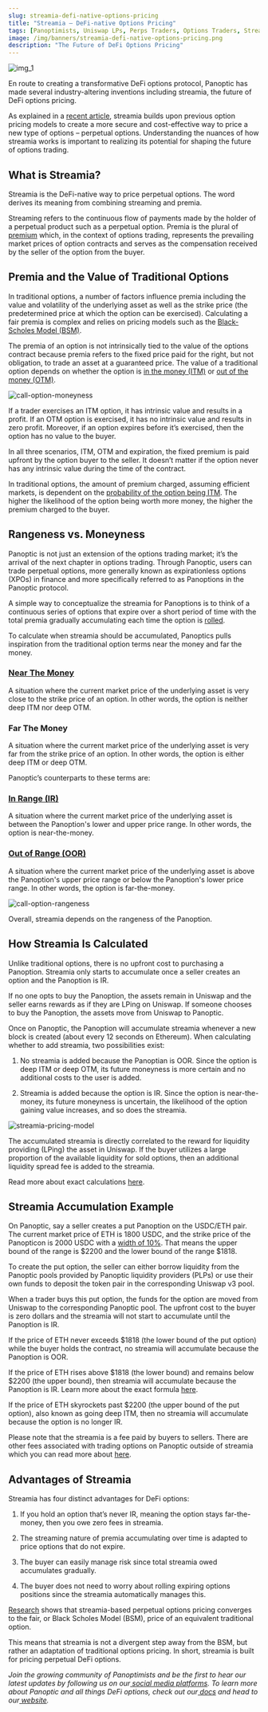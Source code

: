 ```yaml
---
slug: streamia-defi-native-options-pricing
title: "Streamia — DeFi-native Options Pricing"
tags: [Panoptimists, Uniswap LPs, Perps Traders, Options Traders, Streamia, Premia, Pricing]
image: /img/banners/streamia-defi-native-options-pricing.png
description: "The Future of DeFi Options Pricing"
---
```


![img_1](./streamia-defi-native-options-pricing.png)


En route to creating a transformative DeFi options protocol, Panoptic has made several industry-altering inventions including streamia, the future of DeFi options pricing. 


As explained in a [recent article](https://panoptic.xyz/blog/black-scholes-streamia-defi-options-pricing-models), streamia builds upon previous option pricing models to create a more secure and cost-effective way to price a new type of options – perpetual options. Understanding the nuances of how streamia works is important to realizing its potential for shaping the future of options trading.


<!--truncate-->


## What is Streamia? 


Streamia is the DeFi-native way to price perpetual options. The word derives its meaning from combining streaming and premia. 


Streaming refers to the continuous flow of payments made by the holder of a perpetual product such as a perpetual option. Premia is the plural of [premium](https://panoptic.xyz/docs/terms/premium) which, in the context of options trading, represents the prevailing market prices of option contracts and serves as the compensation received by the seller of the option from the buyer.


## Premia and the Value of Traditional Options


In traditional options, a number of factors influence premia including the value and volatility of the underlying asset as well as the strike price (the predetermined price at which the option can be exercised). Calculating a fair premia is complex and relies on pricing models such as the [Black-Scholes Model (BSM)](https://panoptic.xyz/blog/black-scholes-streamia-defi-options-pricing-models). 


The premia of an option is not intrinsically tied to the value of the options contract because premia refers to the fixed price paid for the right, but not obligation, to trade an asset at a guaranteed price. The value of a traditional option depends on whether the option is [in the money (ITM)](https://panoptic.xyz/docs/terms/in_the_money) or [out of the money (OTM)](https://panoptic.xyz/docs/terms/out_of_the_money). 


![call-option-moneyness](./call-option-moneyness.png)


If a trader exercises an ITM option, it has intrinsic value and results in a profit. If an OTM option is exercised, it has no intrinsic value and results in zero profit. Moreover, if an option expires before it’s exercised, then the option has no value to the buyer.


In all three scenarios, ITM, OTM and expiration, the fixed premium is paid upfront by the option buyer to the seller. It doesn’t matter if the option never has any intrinsic value during the time of the contract. 


In traditional options, the amount of premium charged, assuming efficient markets, is dependent on the [probability of the option being ITM](https://panoptic.xyz/research/defi-option-strangle-straddle#delta-as-the-probability-of-being-itm). The higher the likelihood of the option being worth more money, the higher the premium charged to the buyer.


## Rangeness vs. Moneyness


Panoptic is not just an extension of the options trading market; it’s the arrival of the next chapter in options trading. Through Panoptic, users can trade perpetual options, more generally known as expirationless options (XPOs) in finance and more specifically referred to as Panoptions in the Panoptic protocol.


A simple way to conceptualize the streamia for Panoptions is to think of a continuous series of options that expire over a short period of time with the total premia gradually accumulating each time the option is [rolled](https://www.tastylive.com/definitions/rolling-options). 


To calculate when streamia should be accumulated, Panoptics pulls inspiration from the traditional option terms near the money and far the money.



### **[Near The Money](https://www.investopedia.com/terms/n/near-the-money.asp)**


A situation where the current market price of the underlying asset is very close to the strike price of an option. In other words, the option is neither deep ITM nor deep OTM.


### **Far The Money**

A situation where the current market price of the underlying asset is very far from the strike price of an option. In other words, the option is either deep ITM or deep OTM.


Panoptic’s counterparts to these terms are: 


### **[In Range (IR)](https://panoptic.xyz/docs/terms/in_range)**


A situation where the current market price of the underlying asset is between the Panoption's lower and upper price range. In other words, the option is near-the-money.


### **[Out of Range (OOR)](https://panoptic.xyz/docs/terms/out_of_range)**


A situation where the current market price of the underlying asset is above the Panoption's upper price range or below the Panoption's lower price range. In other words, the option is far-the-money. 


![call-option-rangeness](./call-option-rangeness.png)


Overall, streamia depends on the rangeness of the Panoption.


## How Streamia Is Calculated


Unlike traditional options, there is no upfront cost to purchasing a Panoption. Streamia only starts to accumulate once a seller creates an option and the Panoption is IR. 


If no one opts to buy the Panoption, the assets remain in Uniswap and the seller earns rewards as if they are LPing on Uniswap. If someone chooses to buy the Panoption, the assets move from Uniswap to Panoptic. 


Once on Panoptic, the Panoption will accumulate streamia whenever a new block is created  (about every 12 seconds on Ethereum). When calculating whether to add streamia, two possibilities exist: 


1. No streamia is added because the Panoptian is OOR. Since the option is deep ITM or deep OTM, its future moneyness is more certain and no additional costs to the user is added. 


2. Streamia is added because the option is IR. Since the option is near-the-money, its future moneyness is uncertain, the likelihood of the option gaining value increases, and so does the streamia.


![streamia-pricing-model](./streamia-pricing-model.png)


The accumulated streamia is directly correlated to the reward for liquidity providing (LPing) the asset in Uniswap. If the buyer utilizes a large proportion of the available liquidity for sold options, then an additional liquidity spread fee is added to the streamia.


Read more about exact calculations [here](https://panoptic.xyz/docs/panoptic-protocol/streamia).


## Streamia Accumulation Example


On Panoptic, say a seller creates a put Panoption on the USDC/ETH pair. The current market price of ETH is 1800 USDC, and the strike price of the Panopticon is 2000 USDC with a [width of 10%](https://panoptic.xyz/research/uniswap-lp-calculate-price-range). That means the upper bound of the range is $2200 and the lower bound of the range $1818. 


To create the put option, the seller can either borrow liquidity from the Panoptic pools provided by Panoptic liquidity providers (PLPs) or use their own funds to deposit the token pair in the corresponding Uniswap v3 pool. 


When a trader buys this put option, the funds for the option are moved from Uniswap to the corresponding Panoptic pool. The upfront cost to the buyer is zero dollars and the streamia will not start to accumulate until the Panoption is IR.


If the price of ETH never exceeds $1818 (the lower bound of the put option) while the buyer holds the contract, no streamia will accumulate because the Panoption is OOR.
 

If the price of ETH rises above $1818 (the lower bound) and remains below $2200 (the upper bound), then streamia will accumulate because the Panoption is IR. Learn more about the exact formula [here](https://panoptic.xyz/docs/panoptic-protocol/streamia).


If the price of ETH skyrockets past $2200 (the upper bound of the put option), also known as going deep ITM, then no streamia will accumulate because the option is no longer IR. 


Please note that the streamia is a fee paid by buyers to sellers. There are other fees associated with trading options on Panoptic outside of streamia which you can read more about [here](https://panoptic.xyz/docs/faq/#fees).


## Advantages of Streamia


Streamia has four distinct advantages for DeFi options:


1. If you hold an option that’s never IR, meaning the option stays far-the-money, then you owe zero fees in streamia. 


2. The streaming nature of premia accumulating over time is adapted to price options that do not expire.


3. The buyer can easily manage risk since total streamia owed accumulates gradually.


4. The buyer does not need to worry about rolling expiring options positions since the streamia automatically manages this.


[Research](https://paper.panoptic.xyz) shows that streamia-based perpetual options pricing converges to the fair, or Black Scholes Model (BSM), price of an equivalent traditional option. 


This means that streamia is not a divergent step away from the BSM, but rather an adaptation of traditional options pricing. In short, streamia is built for pricing perpetual DeFi options. 


_Join the growing community of Panoptimists and be the first to hear our latest updates by following us on our[ social media platforms](https://links.panoptic.xyz/all). To learn more about Panoptic and all things DeFi options, check out our[ docs](https://panoptic.xyz/docs/intro) and head to our[ website](https://panoptic.xyz/)._


